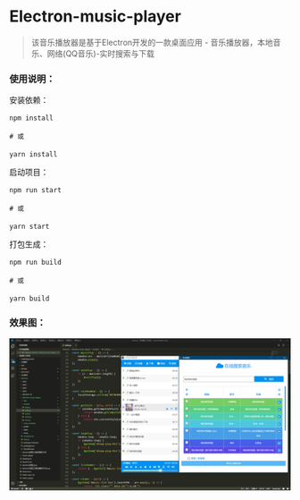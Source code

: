 # Electron-music-player

> 该音乐播放器是基于Electron开发的一款桌面应用 - 音乐播放器，本地音乐、网络(QQ音乐)-实时搜索与下载



### 使用说明：

安装依赖：

```shell
npm install

# 或

yarn install
```



启动项目：

```shell
npm run start

# 或

yarn start
```



打包生成：

```shell
npm run build

# 或

yarn build
```



###  效果图：
![image](https://raw.githubusercontent.com/MuGuiLin/Electron-Music-Player/master/static/2019-10-05_103411.jpg)